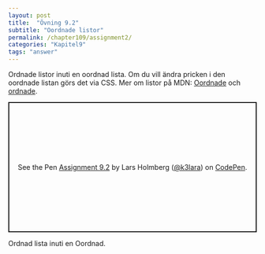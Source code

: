 ```yaml
---
layout: post
title:  "Övning 9.2"
subtitle: "Oordnade listor"
permalink: /chapter109/assignment2/
categories: "Kapitel9"
tags: "answer"
---
```

Ordnade listor inuti en oordnad lista. Om du vill ändra pricken i den oordnade listan görs det via CSS. Mer om listor på MDN: [Oordnade](https://developer.mozilla.org/en-US/docs/Web/HTML/Element/ul) och [ordnade](https://developer.mozilla.org/en-US/docs/Web/HTML/Element/ol).

<p class="codepen" data-height="265" data-theme-id="light" data-default-tab="html,result" data-user="k3lara" data-slug-hash="GRKQmag" style="height: 265px; box-sizing: border-box; display: flex; align-items: center; justify-content: center; border: 2px solid; margin: 1em 0; padding: 1em;" data-pen-title="Assignment 9.2">
  <span>See the Pen <a href="https://codepen.io/k3lara/pen/GRKQmag/">
  Assignment 9.2</a> by Lars Holmberg (<a href="https://codepen.io/k3lara">@k3lara</a>)
  on <a href="https://codepen.io">CodePen</a>.</span>
</p>
<script async src="https://static.codepen.io/assets/embed/ei.js"></script>
<figcaption>Ordnad lista inuti en Oordnad.</figcaption>
